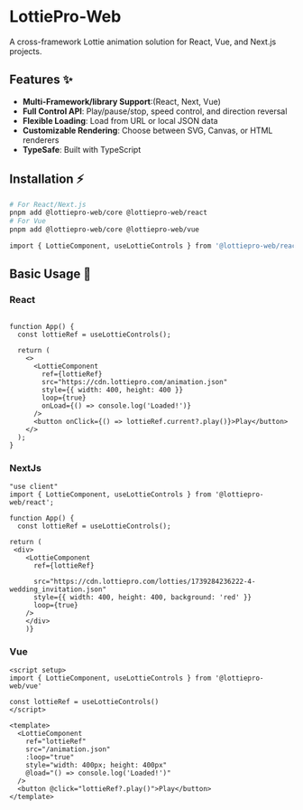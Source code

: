 # LottiePro-Web 

A cross-framework Lottie animation solution for React, Vue, and Next.js projects.

## Features ✨

- **Multi-Framework/library Support**:(React, Next, Vue)
- **Full Control API**: Play/pause/stop, speed control, and direction reversal
- **Flexible Loading**: Load from URL or local JSON data
- **Customizable Rendering**: Choose between SVG, Canvas, or HTML renderers
- **TypeSafe**: Built with TypeScript

## Installation ⚡

```bash
# For React/Next.js
pnpm add @lottiepro-web/core @lottiepro-web/react
# For Vue
pnpm add @lottiepro-web/core @lottiepro-web/vue

import { LottieComponent, useLottieControls } from '@lottiepro-web/react'
```

## Basic Usage 🚀

### React

```tsx

function App() {
  const lottieRef = useLottieControls();

  return (
    <>
      <LottieComponent
        ref={lottieRef}
        src="https://cdn.lottiepro.com/animation.json"
        style={{ width: 400, height: 400 }}
        loop={true}
        onLoad={() => console.log('Loaded!')}
      />
      <button onClick={() => lottieRef.current?.play()}>Play</button>
    </>
  );
}
```

### NextJs

```tsx
"use client"
import { LottieComponent, useLottieControls } from '@lottiepro-web/react';

function App() {
  const lottieRef = useLottieControls();

return (
 <div>
    <LottieComponent
      ref={lottieRef}
    
      src="https://cdn.lottiepro.com/lotties/1739284236222-4-wedding_invitation.json"
      style={{ width: 400, height: 400, background: 'red' }}
      loop={true}
    />
    </div>
    )}
```

### Vue

```tsx
<script setup>
import { LottieComponent, useLottieControls } from '@lottiepro-web/vue'

const lottieRef = useLottieControls()
</script>

<template>
  <LottieComponent
    ref="lottieRef"
    src="/animation.json"
    :loop="true"
    style="width: 400px; height: 400px"
    @load="() => console.log('Loaded!')"
  />
  <button @click="lottieRef?.play()">Play</button>
</template>
```
